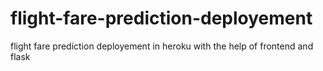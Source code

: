 # flight-fare-prediction-deployement
flight fare prediction deployement in heroku with the help of frontend and flask

